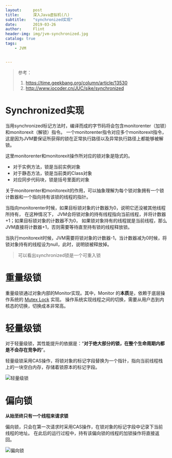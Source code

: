 ```yaml
---
layout:     post
title:      深入Java虚拟机(八)
subtitle:   "synchronized实现"
date:       2019-03-26
author:     Flint
header-img: img/jvm-synchronized.jpg
catalog: true
tags:
    - JVM


---
```


> 
>参考：
>
>1. https://time.geekbang.org/column/article/13530
>2. http://www.iocoder.cn/JUC/sike/synchronized

# Synchronized实现

当用synchronized标记方法时，编译而成的字节码将会包含monitorenter（加锁）和monitorexit（解锁）指令。
一个monitorenter指令对应多个monitorexit指令，这是因为JVM要保证所获得的锁在正常执行路径以及异常执行路径上都能够被解锁。

这里monitorenter和monitorexit操作所对应的锁对象是隐式的。

- 对于实例方法，锁是当前实例对象
- 对于静态方法，锁是当前类的Class对象
- 对应同步代码块，锁是括号里面的对象

关于monitorenter和monitorexit的作用，可以抽象理解为每个锁对象拥有一个锁计数器和一个指向持有该锁的线程的指针。

当指向monitorenter时候，如果目标锁对象的计数器为0，说明它还没被其他线程所持有， 在这种情况下，
JVM会将锁对象的持有线程指向当前线程，并将计数器+1；如果目标锁对象的计数器不为0，
如果锁对象持有的线程就是当前线程，那么JVM直接将计数器+1，否则需要等待直至持有锁的线程释放锁。

当执行monitorexit时候，JVM需要将锁对象的计数器-1，当计数器减为0时候，将锁对象持有的线程设为null，此时，说明锁被释放掉。

> 可以看出synchronized锁是一个可重入锁

# 重量级锁

重量级锁通过对象内部的Monitor实现。其中，Monitor 的**本质**是，依赖于底层操作系统的 [Mutex Lock](http://dreamrunner.org/blog/2014/06/29/qian-tan-mutex-lock/) 实现。
操作系统实现线程之间的切换，需要从用户态到内核态的切换，切换成本非常高。

# 轻量级锁

对于轻量级锁，其性能提升的依据是：“**对于绝大部分的锁，在整个生命周期内都是不会存在竞争的**”。

轻量级锁采用CAS操作，将锁对象的标记字段替换为一个指针，指向当前线程栈上的一块空白内存，存储着锁原本的标记字段。

![轻量级锁](<https://gitee.com/chenssy/blog-home/raw/master/image/sijava/201812081005.png>)

# 偏向锁

**从始至终只有一个线程来请求锁**

偏向锁，只会在第一次请求时采用CAS操作，在锁对象的标记字段中记录下当前线程的地址。
在此后的运行过程中，持有该偏向锁的线程的加锁操作将直接返回。

![偏向锁](<https://gitee.com/chenssy/blog-home/raw/master/image/sijava/201812081006.png>)